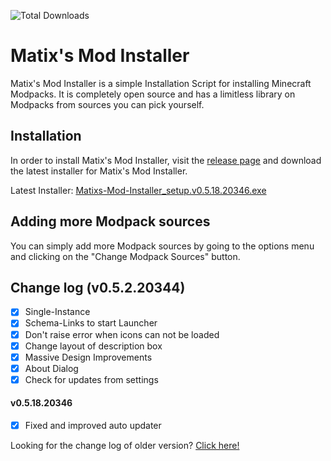 ![Total Downloads](https://img.shields.io/github/downloads/Matix-Media/Matixs-Mod-Installer/total?color=%233498db&style=for-the-badge)


# Matix's Mod Installer

Matix's Mod Installer is a simple Installation Script for installing Minecraft Modpacks. It is completely open source and has a limitless library on Modpacks from sources you can pick yourself.

## Installation
In order to install Matix's Mod Installer, visit the [release page](https://github.com/Matix-Media/Matixs-Mod-Installer/releases/latest) and download the latest installer for Matix's Mod Installer.

Latest Installer: [Matixs-Mod-Installer_setup.v0.5.18.20346.exe](https://github.com/Matix-Media/Matixs-Mod-Installer/releases/download/v0.5.18.20346/Matixs-Mod-Installer_setup.v0.5.18.20346.exe)

## Adding more Modpack sources
You can simply add more Modpack sources by going to the options menu and clicking on the "Change Modpack Sources" button.

## Change log (v0.5.2.20344)
- [X] Single-Instance
- [X] Schema-Links to start Launcher
- [X] Don't raise error when icons can not be loaded
- [X] Change layout of description box
- [X] Massive Design Improvements
- [X] About Dialog
- [X] Check for updates from settings

#### v0.5.18.20346
- [x] Fixed and improved auto updater


Looking for the change log of older version? [Click here!](changelog.md)
